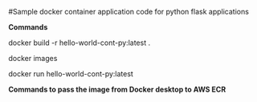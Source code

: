 
#Sample docker container application code for python flask applications

**Commands**

docker build -r hello-world-cont-py:latest .

docker images

docker run hello-world-cont-py:latest

**Commands to pass the image from Docker desktop to AWS ECR**


